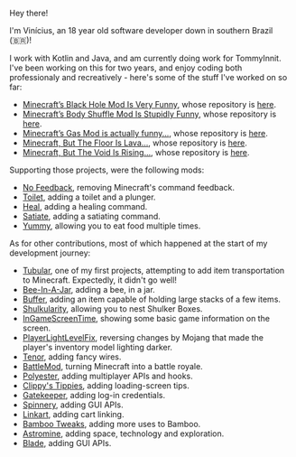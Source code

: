Hey there!

I'm Vinícius, an 18 year old software developer down in southern Brazil (🇧🇷)!

I work with Kotlin and Java, and am currently doing work for TommyInnit. I've been working on this for two years, and enjoy coding both professionaly and recreatively - here's some of the stuff I've worked on so far:

- [Minecraft’s Black Hole Mod Is Very Funny](https://www.youtube.com/watch?v=cd4ILT8LDoI), whose repository is [here](https://github.com/vini2003/Black-Hole).
- [Minecraft’s Body Shuffle Mod Is Stupidly Funny](https://www.youtube.com/watch?v=h9stFKuPGa8), whose repository is [here](https://github.com/vini2003/Body-Shuffle).
- [Minecraft’s Gas Mod is actually funny...](https://www.youtube.com/watch?v=UFZ5EMTcehA), whose repository is [here](https://github.com/vini2003/Harmful-Gas).
- [Minecraft, But The Floor Is Lava...](https://www.youtube.com/watch?v=rLSSaUv6DwQ), whose repository is [here](https://github.com/vini2003/Void-Rising).
- [Minecraft, But The Void Is Rising...](https://www.youtube.com/watch?v=rLSSaUv6DwQ), whose repository is [here](https://github.com/vini2003/The-Floor-Is-Lava).

Supporting those projects, were the following mods:

- [No Feedback](https://github.com/vini2003/No-Feedback), removing Minecraft's command feedback.
- [Toilet](https://github.com/vini2003/Toilet), adding a toilet and a plunger.
- [Heal](https://github.com/vini2003/Heal), adding a healing command.
- [Satiate](https://github.com/vini2003/Satiate), adding a satiating command.
- [Yummy](https://github.com/vini2003/Yummy), allowing you to eat food multiple times.

As for other contributions, most of which happened at the start of my development journey:

- [Tubular](https://github.com/vini2003/Tubular), one of my first projects, attempting to add item transportation to Minecraft. Expectedly, it didn't go well!
- [Bee-In-A-Jar](https://github.com/vini2003/Bee-in-a-Jar), adding a bee, in a jar.
- [Buffer](https://github.com/vini2003/Buffer), adding an item capable of holding large stacks of a few items.
- [Shulkularity](https://github.com/vini2003/Shulkularity), allowing you to nest Shulker Boxes.
- [InGameScreenTime](https://github.com/vini2003/InGameScreenTime), showing some basic game information on the screen.
- [PlayerLightLevelFix](https://github.com/vini2003/PlayerLightLevelFix), reversing changes by Mojang that made the player's inventory model lighting darker.
- [Tenor](https://github.com/vini2003/Tenor), adding fancy wires.
- [BattleMod](https://github.com/vini2003/BattleMod), turning Minecraft into a battle royale.
- [Polyester](https://github.com/vini2003/Polyester), adding multiplayer APIs and hooks.
- [Clippy's Tippies](https://github.com/vini2003/Clippys-Tippies), adding loading-screen tips.
- [Gatekeeper](https://github.com/vini2003/Gatekeeper), adding log-in credentials.
- [Spinnery](https://github.com/vini2003/Spinnery), adding GUI APIs.
- [Linkart](https://github.com/vini2003/Linkart), adding cart linking.
- [Bamboo Tweaks](https://github.com/vini2003/Bamboo-Tweaks), adding more uses to Bamboo.
- [Astromine](https://github.com/Mixinors/Astromine), adding space, technology and exploration.
- [Blade](https://github.com/Mixinors/Blade), adding GUI APIs.
